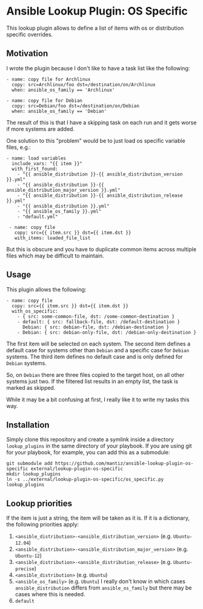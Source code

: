 # Ansible Lookup Plugin: OS Specific

This lookup plugin allows to define a list of items with os or distribution specific overrides.

## Motivation

I wrote the plugin because I don't like to have a task list like the following:

	- name: copy file for Archlinux
	  copy: src=Archlinux/foo dst=/destination/on/Archlinux
	  when: ansible_os_family == 'Archlinux'

	- name: copy file for Debian
	  copy: src=Debian/foo dst=/destination/on/Debian
	  when: ansible_os_family == 'Debian'

The result of this is that I have a skipping task on each run and it gets worse if more systems are added.

One solution to this "problem" would be to just load os specific variable files, e.g.:

	- name: load variables
	  include_vars: "{{ item }}"
	  with_first_found:
	  	- "{{ ansible_distribution }}-{{ ansible_distribution_version }}.yml"
	  	- "{{ ansible_distribution }}-{{ ansible_distribution_major_version }}.yml"
	  	- "{{ ansible_distribution }}-{{ ansible_distribution_release }}.yml"
	  	- "{{ ansible_distribution }}.yml"
	  	- "{{ ansible_os_family }}.yml"
	  	- "default.yml"

	 - name: copy file
	   copy: src={{ item.src }} dst={{ item.dst }}
	   with_items: loaded_file_list

But this is obscure and you have to duplicate common items across multiple files which may be difficult to maintain.

## Usage

This plugin allows the following:

	- name: copy file
	  copy: src={{ item.src }} dst={{ item.dst }}
	  with_os_specific:
	  	- { src: some-common-file, dst: /some-common-destination }
	  	- default: { src: fallback-file, dst: /default-destination }
	  	  Debian: { src: debian-file, dst: /debian-destination }
	  	- Debian: { src: debian-only-file, dst: /debian-only-destination }

The first item will be selected on each system.
The second item defines a default case for systems other than `Debian` and a specific case for `Debian` systems.
The third item defines no default case and is only defined for `Debian` systems.

So, on `Debian` there are three files copied to the target host, on all other systems just two.
If the filtered list results in an empty list, the task is marked as skipped.

While it may be a bit confusing at first, I really like it to write my tasks this way.

## Installation

Simply clone this repository and create a symlink inside a directory `lookup_plugins` in the same directory of your playbook.
If you are using git for your playbook, for example, you can add this as a submodule:

	git submodule add https://github.com/mantiz/ansible-lookup-plugin-os-specific external/lookup-plugin-os-specific
	mkdir lookup_plugins
	ln -s ../external/lookup-plugin-os-specific/os_specific.py lookup_plugins

## Lookup priorities

If the item is just a string, the item will be taken as it is.
If it is a dictionary, the following priorities apply:

1. `<ansible_distribution>-<ansible_distribution_version>` (e.g. `Ubuntu-12.04`)
2. `<ansible_distribution>-<ansible_distribution_major_version>` (e.g. `Ubuntu-12`)
3. `<ansible_distribution>-<ansible_distribution_release>` (e.g. `Ubuntu-precise`)
4. `<ansible_distribution>` (e.g. `Ubuntu`)
5. `<ansible_os_family>` (e.g. `Ubuntu`)
   I really don't know in which cases `ansible_distribution` differs from `ansible_os_family` but there may be cases where this is needed.
6. `default`
